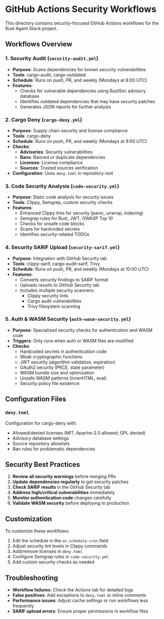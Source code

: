 # GitHub Actions Security Workflows

This directory contains security-focused GitHub Actions workflows for the Rust Agent Stack project.

## Workflows Overview

### 1. Security Audit (`security-audit.yml`)
- **Purpose**: Scans dependencies for known security vulnerabilities
- **Tools**: cargo-audit, cargo-outdated
- **Schedule**: Runs on push, PR, and weekly (Mondays at 8:00 UTC)
- **Features**:
  - Checks for vulnerable dependencies using RustSec advisory database
  - Identifies outdated dependencies that may have security patches
  - Generates JSON reports for further analysis

### 2. Cargo Deny (`cargo-deny.yml`)
- **Purpose**: Supply chain security and license compliance
- **Tools**: cargo-deny
- **Schedule**: Runs on push, PR, and weekly (Mondays at 9:00 UTC)
- **Checks**:
  - **Advisories**: Security vulnerabilities
  - **Bans**: Banned or duplicate dependencies
  - **Licenses**: License compliance
  - **Sources**: Trusted sources verification
- **Configuration**: Uses `deny.toml` in repository root

### 3. Code Security Analysis (`code-security.yml`)
- **Purpose**: Static code analysis for security issues
- **Tools**: Clippy, Semgrep, custom security checks
- **Features**:
  - Enhanced Clippy lints for security (panic, unwrap, indexing)
  - Semgrep rules for Rust, JWT, OWASP Top 10
  - Checks for unsafe code blocks
  - Scans for hardcoded secrets
  - Identifies security-related TODOs

### 4. Security SARIF Upload (`security-sarif.yml`)
- **Purpose**: Integration with GitHub Security tab
- **Tools**: clippy-sarif, cargo-audit-sarif, Trivy
- **Schedule**: Runs on push, PR, and weekly (Mondays at 10:00 UTC)
- **Features**:
  - Converts security findings to SARIF format
  - Uploads results to GitHub Security tab
  - Includes multiple security scanners:
    - Clippy security lints
    - Cargo audit vulnerabilities
    - Trivy filesystem scanning

### 5. Auth & WASM Security (`auth-wasm-security.yml`)
- **Purpose**: Specialized security checks for authentication and WASM code
- **Triggers**: Only runs when auth or WASM files are modified
- **Checks**:
  - Hardcoded secrets in authentication code
  - Weak cryptographic functions
  - JWT security (algorithm validation, expiration)
  - OAuth2 security (PKCE, state parameter)
  - WASM bundle size and optimization
  - Unsafe WASM patterns (innerHTML, eval)
  - Security policy file existence

## Configuration Files

### `deny.toml`
Configuration for cargo-deny with:
- Allowed/denied licenses (MIT, Apache-2.0 allowed; GPL denied)
- Advisory database settings
- Source repository allowlists
- Ban rules for problematic dependencies

## Security Best Practices

1. **Review all security warnings** before merging PRs
2. **Update dependencies regularly** to get security patches
3. **Check SARIF results** in the GitHub Security tab
4. **Address high/critical vulnerabilities** immediately
5. **Monitor authentication code** changes carefully
6. **Validate WASM security** before deploying to production

## Customization

To customize these workflows:
1. Edit the schedule in the `on.schedule.cron` field
2. Adjust security lint levels in Clippy commands
3. Add/remove licenses in `deny.toml`
4. Configure Semgrep rules in `code-security.yml`
5. Add custom security checks as needed

## Troubleshooting

- **Workflow failures**: Check the Actions tab for detailed logs
- **False positives**: Add exceptions to `deny.toml` or inline comments
- **Performance issues**: Adjust cache settings or run workflows less frequently
- **SARIF upload errors**: Ensure proper permissions in workflow files